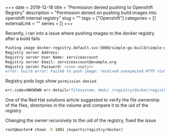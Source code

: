 +++ 
date = 2019-12-18
title = "Permission denied pushing to Openshift Registry"
description = "Permission denied on pushing build images into openshift internal registry"
slug = "" 
tags = ["Openshift"]
categories = []
externalLink = ""
series = []
+++

Recently, i ran into a issue where pushing images to the docker registry after a build fails

```bash
Pushing image docker-registry.default.svc:5000/simple-go-build/simple-go:latest ...
Registry server Address:
Registry server User Name: serviceaccount
Registry server Email: serviceaccount@example.org
Registry server Password: <<non-empty>>
error: build error: Failed to push image: received unexpected HTTP status: 500 Internal Server Error
```

Registry pods logs show `permission denied`

```bash
err.code=UNKNOWN err.detail="filesystem: mkdir /registry/docker/registry/v2/repositories/simple-go-build/simple-go/_uploads/c34415b4-c6d8-42ba-9854-aee449efd984: permission denied"
```

One of the Red Hat solutions article suggested to verify the file ownership of the files, directories in the volume and compare it to the uid of the registry

Changing the owner recursively to the uid of the registry, fixed the issue

```bash
root@master# chown -R 1001 /exports/registry/docker/
```
